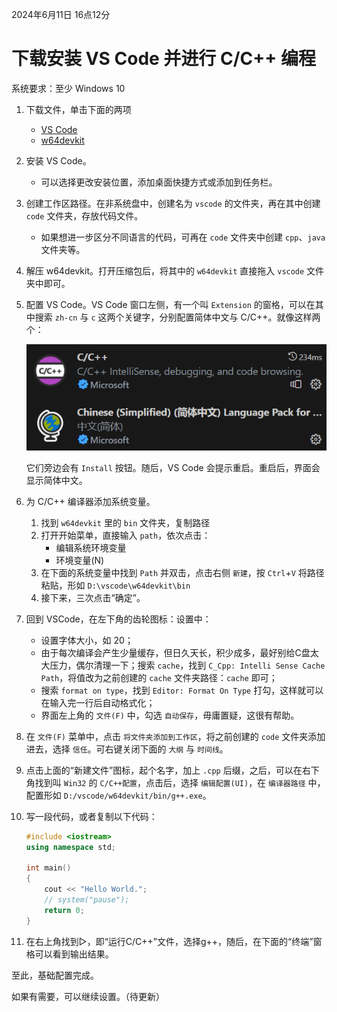 2024年6月11日 16点12分

# 下载安装 VS Code 并进行 C/C++ 编程

系统要求：至少 Windows 10

1. 下载文件，单击下面的两项
   - [VS Code](https://code.visualstudio.com/sha/download?build=stable&os=win32-x64 "System Installer, x64")
   - [w64devkit](https://github.com/skeeto/w64devkit/releases "GitHub")
2. 安装 VS Code。
   - 可以选择更改安装位置，添加桌面快捷方式或添加到任务栏。

3. 创建工作区路径。在非系统盘中，创建名为 `vscode` 的文件夹，再在其中创建 `code` 文件夹，存放代码文件。
   - 如果想进一步区分不同语言的代码，可再在 `code` 文件夹中创建 `cpp`、`java` 文件夹等。

4. 解压 w64devkit。打开压缩包后，将其中的 `w64devkit` 直接拖入 `vscode` 文件夹中即可。

5. 配置 VS Code。VS Code 窗口左侧，有一个叫 `Extension` 的窗格，可以在其中搜索 `zh-cn` 与 `c` 这两个关键字，分别配置简体中文与 C/C++。就像这样两个：

   [![](/photo/cpp-on-vscode/extensions.png)](/photo/cpp-on-vscode/extensions.png)

   它们旁边会有 `Install` 按钮。随后，VS Code 会提示重启。重启后，界面会显示简体中文。

6. 为 C/C++ 编译器添加系统变量。
   1. 找到 `w64devkit` 里的 `bin` 文件夹，复制路径
   2. 打开开始菜单，直接输入 `path`，依次点击：
      - 编辑系统环境变量
      - 环境变量(N)
   3. 在下面的系统变量中找到 `Path` 并双击，点击右侧 `新建`，按 `Ctrl`+`V` 将路径粘贴，形如 `D:\vscode\w64devkit\bin`
   4. 接下来，三次点击“确定”。

7. 回到 VSCode，在左下角的齿轮图标：设置中：
   - 设置字体大小，如 20；
   - 由于每次编译会产生少量缓存，但日久天长，积少成多，最好别给C盘太大压力，偶尔清理一下；搜索 `cache`，找到 `C_Cpp: Intelli Sense Cache Path`，将值改为之前创建的 `cache` 文件夹路径：`cache` 即可；
   - 搜索 `format on type`，找到 `Editor: Format On Type` 打勾，这样就可以在输入完一行后自动格式化；
   - 界面左上角的 `文件(F)` 中，勾选 `自动保存`，毋庸置疑，这很有帮助。

8. 在 `文件(F)` 菜单中，点击 `将文件夹添加到工作区`，将之前创建的 `code` 文件夹添加进去，选择 `信任`。可右键关闭下面的 `大纲` 与 `时间线`。

9.  点击上面的“新建文件”图标，起个名字，加上 `.cpp` 后缀，之后，可以在右下角找到叫 `Win32` 的 `C/C++配置`，点击后，选择 `编辑配置(UI)`，在 `编译器路径` 中，配置形如 `D:/vscode/w64devkit/bin/g++.exe`。

10. 写一段代码，或者复制以下代码：

    ```cpp
    #include <iostream>
    using namespace std;

    int main()
    {
        cout << "Hello World.";
        // system("pause");
        return 0;
    }
    ```

11. 在右上角找到▷，即“运行C/C++”文件，选择g++，随后，在下面的“终端”窗格可以看到输出结果。

至此，基础配置完成。

如果有需要，可以继续设置。（待更新）